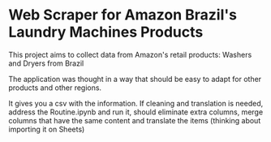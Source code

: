 # Web Scraper for Amazon Brazil's Laundry Machines Products
 This project aims to collect data from Amazon's retail products: Washers and Dryers from Brazil

 The application was thought in a way that should be easy to adapt for other products and other regions.

 It gives you a csv with the information. If cleaning and translation is needed, address the Routine.ipynb and run it, should eliminate extra columns, merge columns that have the same content and translate the items (thinking about importing it on Sheets)
